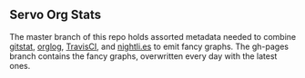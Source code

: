 Servo Org Stats
---------------

The master branch of this repo holds assorted metadata needed to combine
[gitstat](https://github.com/youknowone/gitstat/),
[orglog](https://github.com/edunham/orglog),
[TravisCI](http://travis-ci.org/), and [nightli.es](https://nightli.es/) to
emit fancy graphs. The gh-pages branch contains the fancy graphs, overwritten
every day with the latest ones. 

